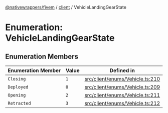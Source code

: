 [@nativewrappers/fivem](../../README.md) / [client](../README.md) / VehicleLandingGearState

# Enumeration: VehicleLandingGearState

## Enumeration Members

| Enumeration Member | Value | Defined in |
| ------ | ------ | ------ |
| `Closing` | `1` | [src/client/enums/Vehicle.ts:210](https://github.com/nativewrappers/fivem/blob/34b8061c177c9481c4691efcaef7602a414ca976/src/client/enums/Vehicle.ts#L210) |
| `Deployed` | `0` | [src/client/enums/Vehicle.ts:209](https://github.com/nativewrappers/fivem/blob/34b8061c177c9481c4691efcaef7602a414ca976/src/client/enums/Vehicle.ts#L209) |
| `Opening` | `2` | [src/client/enums/Vehicle.ts:211](https://github.com/nativewrappers/fivem/blob/34b8061c177c9481c4691efcaef7602a414ca976/src/client/enums/Vehicle.ts#L211) |
| `Retracted` | `3` | [src/client/enums/Vehicle.ts:212](https://github.com/nativewrappers/fivem/blob/34b8061c177c9481c4691efcaef7602a414ca976/src/client/enums/Vehicle.ts#L212) |
